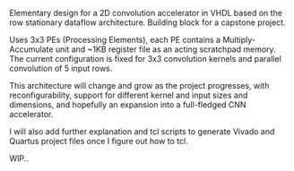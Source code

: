 Elementary design for a 2D convolution accelerator in VHDL based on the row stationary dataflow architecture.
Building block for a capstone project.

Uses 3x3 PEs (Processing Elements), each PE contains a Multiply-Accumulate unit and ~1KB register file as an acting scratchpad memory. The current configuration is fixed for 3x3 convolution kernels and parallel convolution of 5 input rows.

This architecture will change and grow as the project progresses, with reconfigurability, support for different kernel and input sizes and dimensions, and hopefully an expansion into a full-fledged CNN accelerator.

I will also add further explanation and tcl scripts to generate Vivado and Quartus project files once I figure out how to tcl.

WIP..

